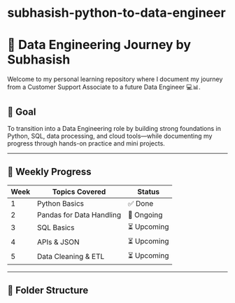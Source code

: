 # subhasish-python-to-data-engineer
# 🚀 Data Engineering Journey by Subhasish

Welcome to my personal learning repository where I document my journey from a Customer Support Associate to a future Data Engineer 💻📊.

## 🎯 Goal
To transition into a Data Engineering role by building strong foundations in Python, SQL, data processing, and cloud tools—while documenting my progress through hands-on practice and mini projects.

---

## 📆 Weekly Progress

| Week | Topics Covered           | Status   |
|------|---------------------------|----------|
| 1    | Python Basics             | ✅ Done |
| 2    | Pandas for Data Handling  | 🔄 Ongoing |
| 3    | SQL Basics                | ⏳ Upcoming |
| 4    | APIs & JSON               | ⏳ Upcoming |
| 5    | Data Cleaning & ETL       | ⏳ Upcoming |

---

## 📁 Folder Structure

